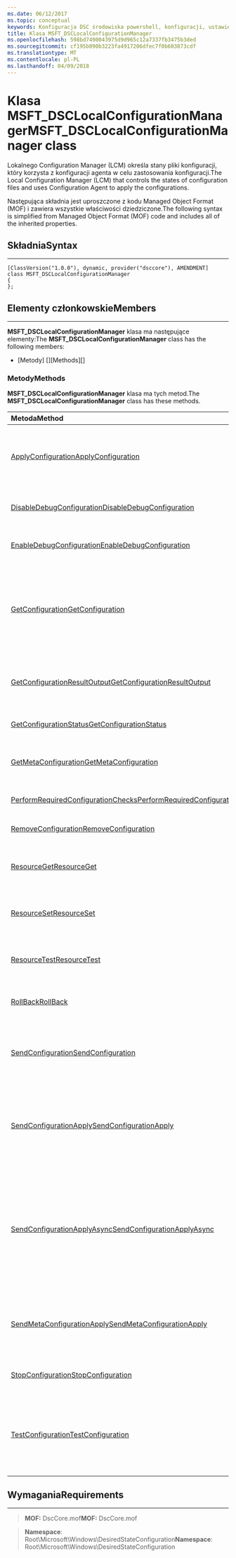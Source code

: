 ```yaml
---
ms.date: 06/12/2017
ms.topic: conceptual
keywords: Konfiguracja DSC środowiska powershell, konfiguracji, ustawienia
title: Klasa MSFT_DSCLocalConfigurationManager
ms.openlocfilehash: 598bd7490043975d9d965c12a7337fb3475b3ded
ms.sourcegitcommit: cf195b090b3223fa4917206dfec7f0b603873cdf
ms.translationtype: MT
ms.contentlocale: pl-PL
ms.lasthandoff: 04/09/2018
---
```

# <a name="msftdsclocalconfigurationmanager-class"></a><span data-ttu-id="79372-103">Klasa MSFT_DSCLocalConfigurationManager</span><span class="sxs-lookup"><span data-stu-id="79372-103">MSFT_DSCLocalConfigurationManager class</span></span>

<span data-ttu-id="79372-104">Lokalnego Configuration Manager (LCM) określa stany pliki konfiguracji, który korzysta z konfiguracji agenta w celu zastosowania konfiguracji.</span><span class="sxs-lookup"><span data-stu-id="79372-104">The Local Configuration Manager (LCM) that controls the states of configuration files and uses Configuration Agent to apply the configurations.</span></span>

<span data-ttu-id="79372-105">Następująca składnia jest uproszczone z kodu Managed Object Format (MOF) i zawiera wszystkie właściwości dziedziczone.</span><span class="sxs-lookup"><span data-stu-id="79372-105">The following syntax is simplified from Managed Object Format (MOF) code and includes all of the inherited properties.</span></span>

## <a name="syntax"></a><span data-ttu-id="79372-106">Składnia</span><span class="sxs-lookup"><span data-stu-id="79372-106">Syntax</span></span>
------

``` syntax
[ClassVersion("1.0.0"), dynamic, provider("dsccore"), AMENDMENT]
class MSFT_DSCLocalConfigurationManager
{
};
```

## <a name="members"></a><span data-ttu-id="79372-107">Elementy członkowskie</span><span class="sxs-lookup"><span data-stu-id="79372-107">Members</span></span>
-------

<span data-ttu-id="79372-108">**MSFT_DSCLocalConfigurationManager** klasa ma następujące elementy:</span><span class="sxs-lookup"><span data-stu-id="79372-108">The **MSFT_DSCLocalConfigurationManager** class has the following members:</span></span>

-   <span data-ttu-id="79372-109">[Metody] []</span><span class="sxs-lookup"><span data-stu-id="79372-109">[Methods][]</span></span>

### <a name="methods"></a><span data-ttu-id="79372-110">Metody</span><span class="sxs-lookup"><span data-stu-id="79372-110">Methods</span></span>

<span data-ttu-id="79372-111">**MSFT_DSCLocalConfigurationManager** klasa ma tych metod.</span><span class="sxs-lookup"><span data-stu-id="79372-111">The **MSFT_DSCLocalConfigurationManager** class has these methods.</span></span>

|<span data-ttu-id="79372-112">Metoda</span><span class="sxs-lookup"><span data-stu-id="79372-112">Method</span></span> |<span data-ttu-id="79372-113">Opis</span><span class="sxs-lookup"><span data-stu-id="79372-113">Description</span></span> |
|:--- |:---|
| [<span data-ttu-id="79372-114">ApplyConfiguration</span><span class="sxs-lookup"><span data-stu-id="79372-114">ApplyConfiguration</span></span>](msft-dsclocalconfigurationmanager-applyconfiguration.md)| <span data-ttu-id="79372-115">Używa agenta konfiguracji umożliwiają zastosowanie konfiguracji, który jest w stanie oczekiwania.</span><span class="sxs-lookup"><span data-stu-id="79372-115">Uses the Configuration Agent to apply the configuration that is pending.</span></span>|
| [<span data-ttu-id="79372-116">DisableDebugConfiguration</span><span class="sxs-lookup"><span data-stu-id="79372-116">DisableDebugConfiguration</span></span>](msft-dsclocalconfigurationmanager-disabledebugconfiguration.md)| <span data-ttu-id="79372-117">Wyłącza debugowanie zasobów usługi Konfiguracja DSC.</span><span class="sxs-lookup"><span data-stu-id="79372-117">Disables DSC resource debugging.</span></span>|
| [<span data-ttu-id="79372-118">EnableDebugConfiguration</span><span class="sxs-lookup"><span data-stu-id="79372-118">EnableDebugConfiguration</span></span>](msft-dsclocalconfigurationmanager-enabledebugconfiguration.md)| <span data-ttu-id="79372-119">Włącza debugowanie zasobów usługi Konfiguracja DSC.</span><span class="sxs-lookup"><span data-stu-id="79372-119">Enables DSC resource debugging.</span></span>|
| [<span data-ttu-id="79372-120">GetConfiguration</span><span class="sxs-lookup"><span data-stu-id="79372-120">GetConfiguration</span></span>](msft-dsclocalconfigurationmanager-getconfiguration.md)| <span data-ttu-id="79372-121">Wysyła dokument konfiguracji do węzła zarządzanego i używa **uzyskać** metody Agent konfiguracji, aby zastosować konfigurację.</span><span class="sxs-lookup"><span data-stu-id="79372-121">Sends the configuration document to the managed node and uses the **Get** method of the Configuration Agent to apply the configuration.</span></span>|
| [<span data-ttu-id="79372-122">GetConfigurationResultOutput</span><span class="sxs-lookup"><span data-stu-id="79372-122">GetConfigurationResultOutput</span></span>](msft-dsclocalconfigurationmanager-getconfigurationresultoutput.md)| <span data-ttu-id="79372-123">Pobiera dane wyjściowe Agent konfiguracji odnoszące się do określonego zadania.</span><span class="sxs-lookup"><span data-stu-id="79372-123">Gets the Configuration Agent output relating to a specific job.</span></span>|
| [<span data-ttu-id="79372-124">GetConfigurationStatus</span><span class="sxs-lookup"><span data-stu-id="79372-124">GetConfigurationStatus</span></span>](msft-dsclocalconfigurationmanager-getconfigurationstatus.md)| <span data-ttu-id="79372-125">Podgląd historii stanu konfiguracji.</span><span class="sxs-lookup"><span data-stu-id="79372-125">Get the configuration status history.</span></span>|
| [<span data-ttu-id="79372-126">GetMetaConfiguration</span><span class="sxs-lookup"><span data-stu-id="79372-126">GetMetaConfiguration</span></span>](msft-dsclocalconfigurationmanager-getmetaconfiguration.md)| <span data-ttu-id="79372-127">Pobiera ustawienia LCM, które są używane do kontrolowania konfiguracji agenta.</span><span class="sxs-lookup"><span data-stu-id="79372-127">Gets the LCM settings that are used to control Configuration Agent.</span></span>|
| [<span data-ttu-id="79372-128">PerformRequiredConfigurationChecks</span><span class="sxs-lookup"><span data-stu-id="79372-128">PerformRequiredConfigurationChecks</span></span>](msft-dsclocalconfigurationmanager-performrequiredconfigurationchecks.md)| <span data-ttu-id="79372-129">Uruchamia kontrolę spójności.</span><span class="sxs-lookup"><span data-stu-id="79372-129">Starts the consistency check.</span></span>|
| [<span data-ttu-id="79372-130">RemoveConfiguration</span><span class="sxs-lookup"><span data-stu-id="79372-130">RemoveConfiguration</span></span>](msft-dsclocalconfigurationmanager-removeconfiguration.md)| <span data-ttu-id="79372-131">Usuwa pliki konfiguracji.</span><span class="sxs-lookup"><span data-stu-id="79372-131">Removes the configuration files.</span></span>|
| [<span data-ttu-id="79372-132">ResourceGet</span><span class="sxs-lookup"><span data-stu-id="79372-132">ResourceGet</span></span>](msft-dsclocalconfigurationmanager-resourceget.md)| <span data-ttu-id="79372-133">Bezpośrednio wywołuje **uzyskać** metody zasobu usługi Konfiguracja DSC.</span><span class="sxs-lookup"><span data-stu-id="79372-133">Directly calls the **Get** method of a DSC resource.</span></span>|
| [<span data-ttu-id="79372-134">ResourceSet</span><span class="sxs-lookup"><span data-stu-id="79372-134">ResourceSet</span></span>](msft-dsclocalconfigurationmanager-resourceset.md)| <span data-ttu-id="79372-135">Bezpośrednio wywołuje **ustawić** metody zasobu usługi Konfiguracja DSC.</span><span class="sxs-lookup"><span data-stu-id="79372-135">Directly calls the **Set** method of a DSC resource.</span></span>|
| [<span data-ttu-id="79372-136">ResourceTest</span><span class="sxs-lookup"><span data-stu-id="79372-136">ResourceTest</span></span>](msft-dsclocalconfigurationmanager-resourcetest.md)| <span data-ttu-id="79372-137">Bezpośrednio wywołuje **testu** metody zasobu usługi Konfiguracja DSC.</span><span class="sxs-lookup"><span data-stu-id="79372-137">Directly calls the **Test** method of a DSC resource.</span></span>|
| [<span data-ttu-id="79372-138">RollBack</span><span class="sxs-lookup"><span data-stu-id="79372-138">RollBack</span></span>](msft-dsclocalconfigurationmanager-rollback.md)| <span data-ttu-id="79372-139">Przedstawia powrót do poprzedniej konfiguracji.</span><span class="sxs-lookup"><span data-stu-id="79372-139">Rolls back to a previous configuration.</span></span>|
| [<span data-ttu-id="79372-140">SendConfiguration</span><span class="sxs-lookup"><span data-stu-id="79372-140">SendConfiguration</span></span>](msft-dsclocalconfigurationmanager-sendconfiguration.md)| <span data-ttu-id="79372-141">Wysyła dokument konfiguracji do węzła zarządzanego i zapisuje go jako oczekujące zmiany.</span><span class="sxs-lookup"><span data-stu-id="79372-141">Sends the configuration document to the managed node and saves it as a pending change.</span></span>|
| [<span data-ttu-id="79372-142">SendConfigurationApply</span><span class="sxs-lookup"><span data-stu-id="79372-142">SendConfigurationApply</span></span>](msft-dsclocalconfigurationmanager-sendconfigurationapply.md)| <span data-ttu-id="79372-143">Wysyła dokument konfiguracji do węzła zarządzanego i używa konfiguracji agenta, aby zastosować konfigurację.</span><span class="sxs-lookup"><span data-stu-id="79372-143">Sends the configuration document to the managed node and uses the Configuration Agent to apply the configuration.</span></span>|
| [<span data-ttu-id="79372-144">SendConfigurationApplyAsync</span><span class="sxs-lookup"><span data-stu-id="79372-144">SendConfigurationApplyAsync</span></span>](msft-dsclocalconfigurationmanager-sendconfigurationapplyasync.md)| <span data-ttu-id="79372-145">Wysłany do węzła zarządzanego konfiguracji i uruchomić przy użyciu agenta konfiguracji, aby zastosować konfigurację.</span><span class="sxs-lookup"><span data-stu-id="79372-145">Send the configuration document to the managed node and start using the Configuration Agent to apply the configuration.</span></span> <span data-ttu-id="79372-146">Użyj GetConfigurationResultOutput, aby pobrać dane wyjściowe wynik.</span><span class="sxs-lookup"><span data-stu-id="79372-146">Use GetConfigurationResultOutput to retrieve result output.</span></span>|
| [<span data-ttu-id="79372-147">SendMetaConfigurationApply</span><span class="sxs-lookup"><span data-stu-id="79372-147">SendMetaConfigurationApply</span></span>](msft-dsclocalconfigurationmanager-sendmetaconfigurationapply.md)| <span data-ttu-id="79372-148">Konfiguruje ustawienia LCM, które są używane do sterowania agenta konfiguracji.</span><span class="sxs-lookup"><span data-stu-id="79372-148">Sets the LCM settings that are used to control the Configuration Agent.</span></span>|
| [<span data-ttu-id="79372-149">StopConfiguration</span><span class="sxs-lookup"><span data-stu-id="79372-149">StopConfiguration</span></span>](msft-dsclocalconfigurationmanager-stopconfiguration.md)| <span data-ttu-id="79372-150">Zatrzymuje konfigurację, która jest w toku.</span><span class="sxs-lookup"><span data-stu-id="79372-150">Stops the configuration that is in progress.</span></span>|
| [<span data-ttu-id="79372-151">TestConfiguration</span><span class="sxs-lookup"><span data-stu-id="79372-151">TestConfiguration</span></span>](msft-dsclocalconfigurationmanager-testconfiguration.md)| <span data-ttu-id="79372-152">Wysyła dokument konfiguracji do węzła zarządzanego i sprawdza bieżącą konfigurację względem dokumentu.</span><span class="sxs-lookup"><span data-stu-id="79372-152">Sends the configuration document to the managed node and verifies the current configuration against the document.</span></span>|





## <a name="requirements"></a><span data-ttu-id="79372-153">Wymagania</span><span class="sxs-lookup"><span data-stu-id="79372-153">Requirements</span></span>
------------
><span data-ttu-id="79372-154">**MOF:** DscCore.mof</span><span class="sxs-lookup"><span data-stu-id="79372-154">**MOF:** DscCore.mof</span></span>

><span data-ttu-id="79372-155">**Namespace**: Root\Microsoft\Windows\DesiredStateConfiguration</span><span class="sxs-lookup"><span data-stu-id="79372-155">**Namespace**: Root\Microsoft\Windows\DesiredStateConfiguration</span></span>